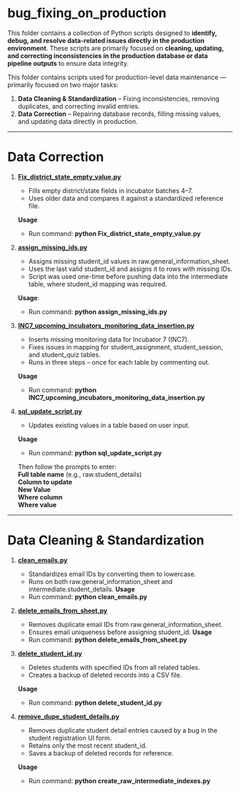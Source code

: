 # bug_fixing_on_production

This folder contains a collection of Python scripts designed to **identify, debug, and resolve data-related issues directly in the production environment**. These scripts are primarily focused on **cleaning, updating, and correcting inconsistencies in the production database or data pipeline outputs** to ensure data integrity.

This folder contains scripts used for production-level data maintenance — primarily focused on two major tasks:  
1. **Data Cleaning & Standardization** – Fixing inconsistencies, removing duplicates, and correcting invalid entries.  
2. **Data Correction** – Repairing database records, filling missing values, and updating data directly in production.

---

# Data Correction

1. **[Fix_district_state_empty_value.py](https://github.com/VigyanShaala-Tech/deployment_scripts/blob/main/bug_fixing_on_production/Fix_district_state_empty_value.py)**

    * Fills empty district/state fields in incubator batches 4–7.
    * Uses older data and compares it against a standardized reference file. 

    **Usage**
    * Run command: **python Fix_district_state_empty_value.py**

2. **[assign_missing_ids.py](https://github.com/VigyanShaala-Tech/deployment_scripts/blob/main/bug_fixing_on_production/assign_missing_ids.py)**

    * Assigns missing student_id values in raw.general_information_sheet.
    * Uses the last valid student_id and assigns it to rows with missing IDs.
    * Script was used one-time before pushing data into the intermediate table, where student_id mapping was required.
    
    **Usage**:
    * Run command: **python assign_missing_ids.py**

3. **[INC7\_upcoming\_incubators\_monitoring\_data\_insertion.py](https://github.com/VigyanShaala-Tech/deployment_scripts/blob/main/bug_fixing_on_production/INC7_upcoming_incubators_monitoring_data_insertion.py)**

    * Inserts missing monitoring data for Incubator 7 (INC7).
    * Fixes issues in mapping for student_assignment, student_session, and student_quiz tables.
    * Runs in three steps – once for each table by commenting out.

    **Usage**
    * Run command: **python INC7_upcoming_incubators_monitoring_data_insertion.py**

4. **[sql_update_script.py](https://github.com/VigyanShaala-Tech/deployment_scripts/blob/main/bug_fixing_on_production/bug_fixing_on_production/sql_update_script.py)**

    * Updates existing values in a table based on user input.

    **Usage**
    * Run command: **python sql_update_script.py**

    Then follow the prompts to enter:    
        **Full table name** (e.g., raw.student_details)   
        **Column to update**  
        **New Value**    
        **Where column**   
        **Where value**   

---

# Data Cleaning & Standardization

1. **[clean_emails.py](https://github.com/VigyanShaala-Tech/deployment_scripts/blob/main/bug_fixing_on_production/clean_emails.py)**

    * Standardizes email IDs by converting them to lowercase.
    * Runs on both raw.general_information_sheet and intermediate.student_details.
    **Usage**
    * Run command: **python clean_emails.py**

2. **[delete_emails_from_sheet.py](https://github.com/VigyanShaala-Tech/deployment_scripts/blob/main/bug_fixing_on_production/delete_emails_from_sheet.py)**

    * Removes duplicate email IDs from raw.general_information_sheet.
    * Ensures email uniqueness before assigning student_id.
    **Usage**
    * Run command: **python delete_emails_from_sheet.py**

3. **[delete_student_id.py](https://github.com/VigyanShaala-Tech/deployment_scripts/blob/main/bug_fixing_on_production/delete_student_id.py)**

    * Deletes students with specified IDs from all related tables.
    * Creates a backup of deleted records into a CSV file.

    **Usage**
    * Run command: **python delete_student_id.py**

4. **[remove\_dupe\_student\_details.py](https://github.com/VigyanShaala-Tech/deployment_scripts/blob/main/bug_fixing_on_production/remove_dupe_student_details.py)**

    * Removes duplicate student detail entries caused by a bug in the student registration UI form.
    * Retains only the most recent student_id.
    * Saves a backup of deleted records for reference.

    **Usage**
    * Run command: **python create_raw_intermediate_indexes.py**

